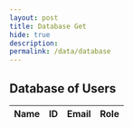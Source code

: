 ```yaml
---
layout: post
title: Database Get
hide: true
description:
permalink: /data/database
---
```


## Database of Users

<table>
  <thead>
  <tr>
    <th>Name</th>
    <th>ID</th>
    <th>Email</th>
    <th>Role</th>
  </tr>
  </thead>
  <tbody id="result">
  </tbody>
</table>

<script type="module">
  import { uri, options } from '{{site.baseurl}}/assets/js/api/config.js';

  const url = uri + '/api/users/';

  const resultContainer = document.getElementById("result");

  fetch(url, options)
    .then(response => {
      if (response.status === 401) {
        window.location.href = '{{site.baseurl}}/login';
        return;
      }
      if (response.status === 403){
        window.location.href = '{{site.baseurl}}/403';
        return;
      }

      if (response.status !== 200) {
        const errorMsg = 'Database response error: ' + response.status;
        console.log(errorMsg);
        const tr = document.createElement("tr");
        const td = document.createElement("td");
        td.innerHTML = errorMsg;
        tr.appendChild(td);
        resultContainer.appendChild(tr);
        return;
      }

      response.json().then(data => {
        console.log(data);
        for (const row of data) {
          const tr = document.createElement("tr");
          const name = document.createElement("td");
          const id = document.createElement("td");
          const email = document.createElement("td");
          const role = document.createElement("td");

          name.innerHTML = row.name; 
          id.innerHTML = row.uid; 
          email.innerHTML = row.email; 
          role.innerHTML = row.role

          tr.appendChild(name);
          tr.appendChild(id);
          tr.appendChild(email);
          tr.appendChild(role);
          resultContainer.appendChild(tr);
        }
      });
    })
    .catch(err => {
      console.error(err);
      const tr = document.createElement("tr");
      const td = document.createElement("td");
      td.innerHTML = err + ": " + url;
      tr.appendChild(td);
      resultContainer.appendChild(tr);
    });
</script>
